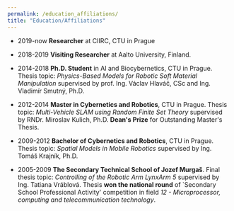 ```yaml
---
permalink: /education_affiliations/
title: "Education/Affiliations"
---
```


* 2019-now **Researcher** at CIIRC, CTU in Prague
    
* 2018-2019 **Visiting Researcher** at Aalto University, Finland.

* 2014-2018 **Ph.D. Student** in AI and Biocybernetics, CTU in Prague. 
    Thesis topic: *Physics-Based Models for Robotic Soft Material Manipulation* supervised by prof. Ing. Václav Hlaváč, CSc and Ing. Vladimír Smutný, Ph.D.

* 2012-2014 **Master in Cybernetics and Robotics**, CTU in Prague. 
    Thesis topic: *Multi-Vehicle SLAM using Random Finite Set Theory* supervised by RNDr. Miroslav Kulich, Ph.D.
    **Dean's Prize** for Outstanding Master's Thesis.

* 2009-2012 **Bachelor of Cybernetics and Robotics**, CTU in Prague. 
    Thesis topic: *Spatial Models in Mobile Robotics* supervised by Ing. Tomáš Krajník, Ph.D.

* 2005-2009 **The Secondary Technical School of Jozef Murgaš**.
    Final thesis topic: *Controlling of the Robotic Arm LynxArm 5* supervised by Ing. Tatiana Vráblová.
    Thesis **won the national round** of `Secondary School Professional Activity' competition in field *12 - Microprocessor, computing and telecommunication technology*.
